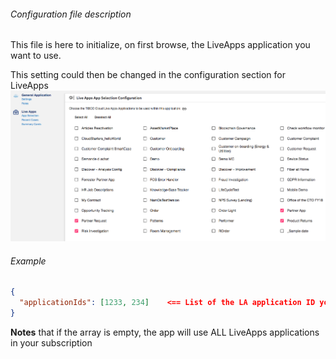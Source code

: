 ###### Configuration file description

This file is here to initialize, on first browse, the LiveApps application you want to use.

This setting could then be changed in the configuration section for LiveApps
![enter image description here](./liveAppsconfig.png)

###### Example
```json
{
  "applicationIds": [1233, 234]    <== List of the LA application ID you want to use
}

```

**Notes** that if the array is empty, the app will use ALL LiveApps applications in your subscription






